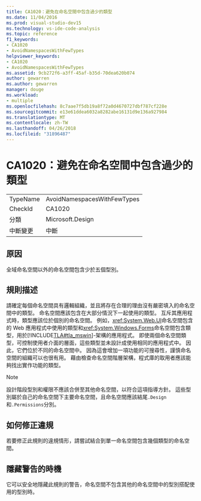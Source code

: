```yaml
---
title: CA1020：避免在命名空間中包含過少的類型
ms.date: 11/04/2016
ms.prod: visual-studio-dev15
ms.technology: vs-ide-code-analysis
ms.topic: reference
f1_keywords:
- CA1020
- AvoidNamespacesWithFewTypes
helpviewer_keywords:
- CA1020
- AvoidNamespacesWithFewTypes
ms.assetid: 9cb272f6-a3ff-45af-b35d-70dea620b074
author: gewarren
ms.author: gewarren
manager: douge
ms.workload:
- multiple
ms.openlocfilehash: 8c7aae7f5db19a8f72a0d4670727dbf787cf228e
ms.sourcegitcommit: e13e61ddea6032a8282abe16131d9e136a927984
ms.translationtype: MT
ms.contentlocale: zh-TW
ms.lasthandoff: 04/26/2018
ms.locfileid: "31896487"
---
```

# <a name="ca1020-avoid-namespaces-with-few-types"></a>CA1020：避免在命名空間中包含過少的類型
|||
|-|-|
|TypeName|AvoidNamespacesWithFewTypes|
|CheckId|CA1020|
|分類|Microsoft.Design|
|中斷變更|中斷|

## <a name="cause"></a>原因
 全域命名空間以外的命名空間包含少於五個型別。

## <a name="rule-description"></a>規則描述
 請確定每個命名空間具有邏輯組織，並且將存在合理的理由沒有嚴密填入的命名空間中的類型。 命名空間應該包含在大部分情況下一起使用的類型。 互斥其應用程式時，類型應該位於個別的命名空間。 例如，<xref:System.Web.UI>命名空間包含的 Web 應用程式中使用的類型和<xref:System.Windows.Forms>命名空間包含類型，用於[!INCLUDE[TLA#tla_mswin](../code-quality/includes/tlasharptla_mswin_md.md)]-架構的應用程式。 即使兩個命名空間類型，可控制使用者介面的層面，這些類型並未設計成使用相同的應用程式中。 因此，它們位於不同的命名空間中。 因為這會增加一項功能的可搜尋性，謹慎命名空間的組織可以也很有用。 藉由檢查命名空間階層架構，程式庫的取用者應該能夠找出實作功能的類型。

> [!NOTE]
>  設計階段型別和權限不應該合併至其他命名空間，以符合這項指導方針。 這些型別屬於自己的命名空間下主要命名空間，且命名空間應該結尾`.Design`和`.Permissions`分別。

## <a name="how-to-fix-violations"></a>如何修正違規
 若要修正此規則的違規情形，請嘗試結合到單一命名空間包含幾個類型的命名空間。

## <a name="when-to-suppress-warnings"></a>隱藏警告的時機
 它可以安全地隱藏此規則的警告，命名空間不包含其他的命名空間中的型別搭配使用的型別時。